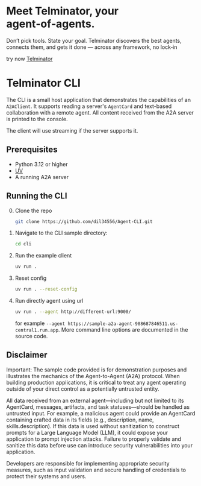 # Meet Telminator, your agent‑of‑agents.

Don’t pick tools. State your goal. Telminator discovers the best agents, connects them, and gets it done — across any framework, no lock‑in

try now [Telminator](https://app.telminator.com) 

# Telminator CLI

The CLI is a small host application that demonstrates the capabilities of an `A2AClient`. It supports reading a server's `AgentCard` and text-based collaboration with a remote agent. All content received from the A2A server is printed to the console.

The client will use streaming if the server supports it.

## Prerequisites

- Python 3.12 or higher
- [UV](https://docs.astral.sh/uv/)
- A running A2A server

## Running the CLI

0. Clone the repo 
    ```bash
    git clone https://github.com/dil34556/Agent-CLI.git
    ```

1. Navigate to the CLI sample directory:

    ```bash
    cd cli
    ```

2. Run the example client

    ```sh
    uv run .
    ```
   
3. Reset config

    ```sh
    uv run . --reset-config
    ```

4. Run directly agent using url 
   ```sh
   uv run . --agent http://different-url:9000/
   ```

   for example `--agent https://sample-a2a-agent-908687846511.us-central1.run.app`. More command line options are documented in the source code.
   
## Disclaimer

Important: The sample code provided is for demonstration purposes and illustrates the mechanics of the Agent-to-Agent (A2A) protocol. When building production applications, it is critical to treat any agent operating outside of your direct control as a potentially untrusted entity.

All data received from an external agent—including but not limited to its AgentCard, messages, artifacts, and task statuses—should be handled as untrusted input. For example, a malicious agent could provide an AgentCard containing crafted data in its fields (e.g., description, name, skills.description). If this data is used without sanitization to construct prompts for a Large Language Model (LLM), it could expose your application to prompt injection attacks.  Failure to properly validate and sanitize this data before use can introduce security vulnerabilities into your application.

Developers are responsible for implementing appropriate security measures, such as input validation and secure handling of credentials to protect their systems and users.
